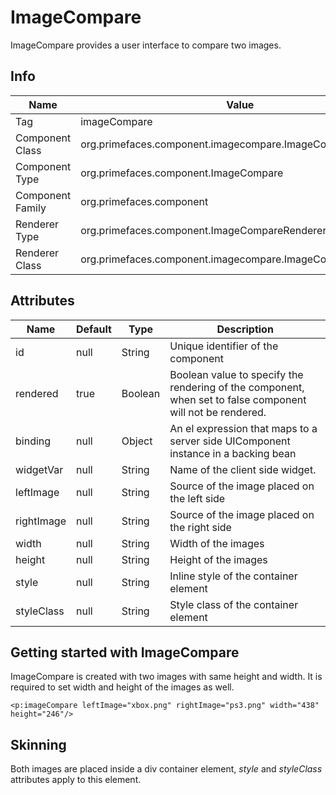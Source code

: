 # ImageCompare

ImageCompare provides a user interface to compare two images.

## Info

| Name | Value |
| --- | --- |
| Tag | imageCompare
| Component Class | org.primefaces.component.imagecompare.ImageCompare
| Component Type | org.primefaces.component.ImageCompare
| Component Family | org.primefaces.component |
| Renderer Type | org.primefaces.component.ImageCompareRenderer
| Renderer Class | org.primefaces.component.imagecompare.ImageCompareRenderer

## Attributes

| Name | Default | Type | Description | 
| --- | --- | --- | --- |
id | null | String | Unique identifier of the component
rendered | true | Boolean | Boolean value to specify the rendering of the component, when set to false component will not be rendered.
binding | null | Object | An el expression that maps to a server side UIComponent instance in a backing bean
widgetVar | null | String | Name of the client side widget.
leftImage | null | String | Source of the image placed on the left side
rightImage | null | String | Source of the image placed on the right side
width | null | String | Width of the images
height | null | String | Height of the images
style | null | String | Inline style of the container element
styleClass | null | String | Style class of the container element

## Getting started with ImageCompare
ImageCompare is created with two images with same height and width. It is required to set width
and height of the images as well.

```xhtml
<p:imageCompare leftImage="xbox.png" rightImage="ps3.png" width="438" height="246"/>
```
## Skinning
Both images are placed inside a div container element, _style_ and _styleClass_ attributes apply to this
element.
